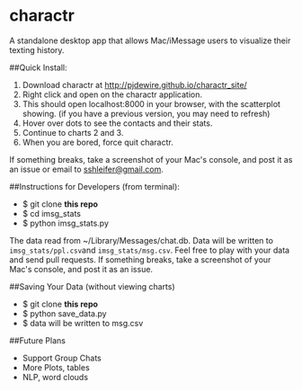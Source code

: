 # charactr
A standalone desktop app that allows Mac/iMessage users to visualize their
texting history.

##Quick Install:
1. Download charactr at http://pjdewire.github.io/charactr_site/
2. Right click and open on the charactr application.
3. This should open localhost:8000 in your browser, with the scatterplot
   showing. (if you have a previous version, you may need to refresh)
4. Hover over dots to see the contacts and their stats.
5. Continue to charts 2 and 3.
5. When you are bored, force quit charactr.

If something breaks, take a screenshot of your Mac's console, and post it as an
issue or email to sshleifer@gmail.com.

##Instructions for Developers (from terminal):
- $ git clone **this repo**
- $ cd imsg_stats
- $ python imsg_stats.py

The data read from ~/Library/Messages/chat.db.
Data will be written to `imsg_stats/ppl.csv`and `imsg_stats/msg.csv`. 
Feel free to play with your data and send pull requests. 
If something breaks, take a screenshot of your Mac's console, and post it as an issue.

##Saving Your Data (without viewing charts)
- $ git clone **this repo**
- $ python save_data.py
- $ data will be written to msg.csv

##Future Plans

- Support Group Chats
- More Plots, tables
- NLP, word clouds

